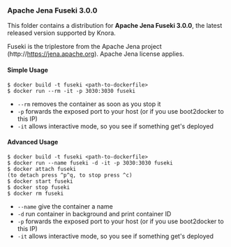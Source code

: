 ### Apache Jena Fuseki 3.0.0 ###

This folder contains a distribution for **Apache Jena Fuseki 3.0.0**, the latest released version supported by Knora.

Fuseki is the triplestore from the Apache Jena project (http://https://jena.apache.org). Apache Jena license applies.


#### Simple Usage ####

```
$ docker build -t fuseki <path-to-dockerfile>
$ docker run --rm -it -p 3030:3030 fuseki
```

 - ```--rm``` removes the container as soon as you stop it
 - ```-p``` forwards the exposed port to your host (or if you use boot2docker to this IP)
 - ```-it``` allows interactive mode, so you see if something get's deployed
 
 
#### Advanced Usage ####

```
$ docker build -t fuseki <path-to-dockerfile>
$ docker run --name fuseki -d -it -p 3030:3030 fuseki
$ docker attach fuseki
(to detach press ^p^q, to stop press ^c)
$ docker start fuseki
$ docker stop fuseki
$ docker rm fuseki
```

 - ```--name``` give the container a name
 - ```-d``` run container in background and print container ID
 - ```-p``` forwards the exposed port to your host (or if you use boot2docker to this IP)
 - ```-it``` allows interactive mode, so you see if something get's deployed